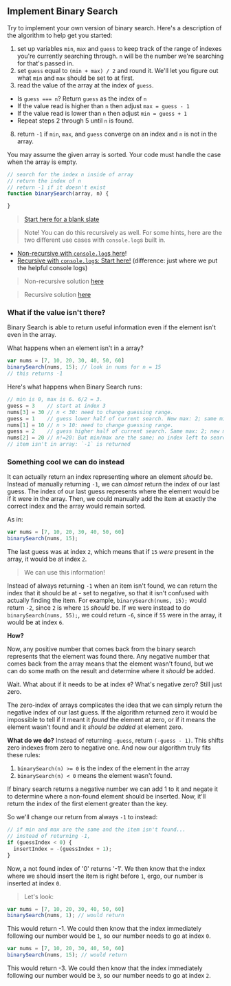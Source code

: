 ## Implement Binary Search

Try to implement your own version of binary search. Here's a description of the
algorithm to help get you started:

1. set up variables `min`, `max` and `guess` to keep track of the range of
   indexes you're currently searching through. `n` will be the number we're searching for that's passed in.
2. set `guess` equal to `(min + max) / 2` and round it. We'll let you figure out what `min` and `max` should be set to at first.
3. read the value of the array at the index of `guess`.
  * Is `guess === n`? Return `guess` as the index of `n`
   * If the value read is higher than `n` then adjust `max = guess - 1`
   * If the value read is lower than `n` then adjust `min = guess + 1`
   * Repeat steps 2 through 5 until `n` is found.
8. return `-1` if `min`, `max`, and `guess` converge on an index and
   `n` is not in the array.

You may assume the given array is sorted. Your code must handle the case when
the array is empty.

```js
// search for the index n inside of array
// return the index of n
// return -1 if it doesn't exist
function binarySearch(array, n) {

}
```

> [Start here for a blank slate](http://jsbin.com/howunisule/1/edit?js,console)

> Note! You can do this recursively as well. For some hints, here are the two different use cases with `console.log`s built in.
  * [Non-recursive with `console.log`s here](http://jsbin.com/kunominuro/1/edit?js,console)!
  * [Recursive with `console.log`s: Start here!](http://jsbin.com/zikikinoki/2/edit?js,console) (difference: just where we put the helpful console logs)

> Non-recursive solution [here](http://jsbin.com/zuvedujopo/1/edit?js,console)

> Recursive solution [here](http://jsbin.com/quyojaface/3/edit?js,console)

### What if the value isn't there?
Binary Search is able to return useful information even if the element isn't
even in the array.

What happens when an element isn't in a array?

```js
var nums = [7, 10, 20, 30, 40, 50, 60]
binarySearch(nums, 15); // look in nums for n = 15
// this returns -1
```

Here's what happens when Binary Search runs:

```js
// min is 0, max is 6. 6/2 = 3.
guess = 3    // start at index 3
nums[3] = 30 // n < 30: need to change guessing range.
guess = 1    // guess lower half of current search. New max: 2; same min: 0. Guess: 1.
nums[1] = 10 // n > 10: need to change guessing range.
guess = 2    // guess higher half of current search. Same max: 2; new min: 2. Guess: 2
nums[2] = 20 // n!=20: But min/max are the same; no index left to search
// item isn't in array: `-1` is returned
```

### Something cool we can do instead
It can actually return an index representing where an element *should* be.
Instead of manually returning `-1`, we can *almost* return the index of our
last guess. The index of our last guess represents where the element would
be if it were in the array. Then, we could manually add the item at exactly
the correct index and the array would remain sorted.

As in:
```js
var nums = [7, 10, 20, 30, 40, 50, 60]
binarySearch(nums, 15);
```

The last guess was at index `2`, which means that if `15` *were* present in the array, it would be at index `2`.

> We can use this information!

Instead of always returning `-1` when an item isn't found, we can return the index that it should be at - set to negative, so that it isn't confused with actually finding the item. For example, `binarySearch(nums, 15);` would return `-2`, since `2` is where `15` *should* be. If we were instead to do `binarySearch(nums, 55);`, we could return `-6`, since if `55` were in the array, it would be at index `6`.

**How?**

Now, any positive number
that comes back from the binary search represents that the element was found there.
Any negative number that comes back from the array means that the element wasn't found,
but we can do some math on the result and determine where it *should* be added.

Wait. What about if it needs to be at index `0`? What's negative zero? Still just zero.

The zero-index of arrays complicates the idea that we
can simply return the negative index of our last guess. If the algorithm returned
zero it would be impossible to tell if it meant it *found* the element at zero,
or if it means the element wasn't found and it *should be added* at element zero.

**What do we do?**
Instead of returning `-guess`, return `(-guess - 1)`. This shifts zero indexes from
zero to negative one. And now our algorithm truly fits these rules:

1. `binarySearch(n) >= 0` is the index of the element in the array
2. `binarySearch(n) < 0` means the element wasn't found.

If binary search returns a negative number we can add 1 to it and negate it to
determine where a non-found element should be inserted. Now, it'll return the index of the first element greater than the key.

So we'll change our return from always `-1` to instead:

```js
// if min and max are the same and the item isn't found...
// instead of returning -1,
if (guessIndex < 0) {
  insertIndex = -(guessIndex + 1);
}
```
Now, a not found index of '0' returns '-1'. We then know that the index where we should insert the item is right before `1`, ergo, our number is inserted at index `0`.

> Let's look:


```js
var nums = [7, 10, 20, 30, 40, 50, 60]
binarySearch(nums, 1); // would return
```

This would return -1. We could then know that the index immediately following our number would be `1`, so our number needs to go at index `0`.

```js
var nums = [7, 10, 20, 30, 40, 50, 60]
binarySearch(nums, 15); // would return
```

This would return -3. We could then know that the index immediately following our number would be `3`, so our number needs to go at index `2`.
